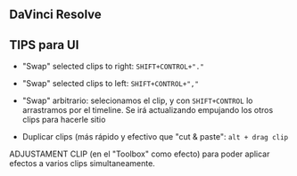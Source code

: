 ## DaVinci Resolve   


## TIPS para UI

- "Swap" selected clips to right: ```SHIFT+CONTROL+"."```   
- "Swap" selected clips to left: ```SHIFT+CONTROL+","```   
- "Swap" arbitrario: selecionamos el clip, y con ```SHIFT+CONTROL``` lo arrastramos por el timeline. Se irá actualizando empujando los otros clips para hacerle sitio    
     
- Duplicar clips (más rápido y efectivo que "cut & paste": ```alt + drag clip```    


ADJUSTAMENT CLIP (en el "Toolbox" como efecto) para poder aplicar efectos a varios clips simultaneamente.   
